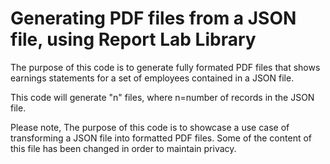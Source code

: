 # Generating PDF files from a JSON file, using Report Lab Library

The purpose of this code is to generate fully formated PDF files that shows earnings statements for a set of employees contained in a JSON file.   

This code will generate "n" files, where n=number of records in the JSON file.

Please note, The purpose of this code is to showcase a use case of transforming a JSON file into formatted PDF files. 
Some of the content of this file has been changed in order to maintain privacy. 
